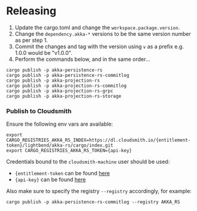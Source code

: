 Releasing
===

1. Update the cargo.toml and change the `workspace.package.version`.
2. Change the `dependency.akka-*` versions to be the same version number as per step 1.
3. Commit the changes and tag with the version using `v` as a prefix e.g. 1.0.0 would be "v1.0.0".
4. Perform the commands below, and in the same order...

```
cargo publish -p akka-persistence-rs
cargo publish -p akka-persistence-rs-commitlog
cargo publish -p akka-projection-rs
cargo publish -p akka-projection-rs-commitlog
cargo publish -p akka-projection-rs-grpc
cargo publish -p akka-projection-rs-storage
```

### Publish to Cloudsmith
Ensure the following env vars are available:
```
export CARGO_REGISTRIES_AKKA_RS_INDEX=https://dl.cloudsmith.io/{entitlement-token}/lightbend/akka-rs/cargo/index.git
export CARGO_REGISTRIES_AKKA_RS_TOKEN={api-key}
```

Credentials bound to the `cloudsmith-machine` user should be used:
- `{entitlement-token` can be found [here](https://cloudsmith.io/~lightbend/repos/akka-rs/entitlements/)
- `{api-key}` can be found [here](https://cloudsmith.io/user/settings/api/)

Also make sure to specify the registry `--registry` accordingly, for example:
```
cargo publish -p akka-persistence-rs-commitlog --registry AKKA_RS
```